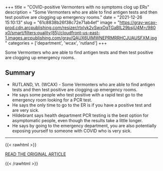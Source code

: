 +++
title = "COVID-positive Vermonters with no symptoms clog up ERs"
description = "Some Vermonters who are able to find antigen tests and then test positive are clogging up emergency rooms."
date = "2021-12-26 15:10:13"
slug = "61c8838b26f38c72e71ab4ef"
image = "https://gray-wcax-prod.cdn.arcpublishing.com/resizer/rtxlyk2vSwxOqTGaBIL29bsjU4M=/980x0/smart/filters:quality(85)/cloudfront-us-east-1.images.arcpublishing.com/gray/QAUX6UIMWNEPRMRRHCJUAUSFXM.jpg"
categories = ['department', 'wcax', 'rutland']
+++

Some Vermonters who are able to find antigen tests and then test positive are clogging up emergency rooms.

## Summary

- RUTLAND, Vt. (WCAX) - Some Vermonters who are able to find antigen tests and then test positive are clogging up emergency rooms.
- He says some people who test positive with a rapid test go to the emergency room looking for a PCR test.
- He says the only time to go to the ER is if you have a positive test and are very sick.
- Hildebrant says health department PCR testing is the best option for asymptomatic people, even though the results take a little longer.
- He says by going to the emergency department, you are also potentially exposing yourself to someone with COVID who is very sick.

---

{{< rawhtml >}}
  <p class="article-category">
    <a target="_blank" href="https://www.wcax.com/2021/12/22/covid-positive-vermonters-with-no-symptoms-clog-up-ers/">READ THE ORIGINAL ARTICLE</a>
  </p>
{{< /rawhtml >}}
